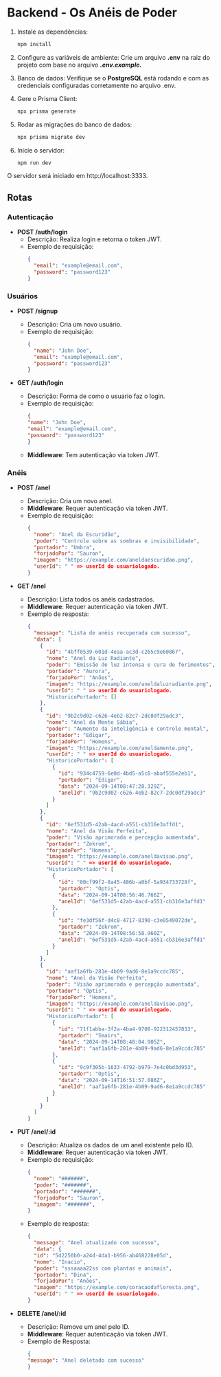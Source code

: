 # Backend - Os Anéis de Poder

1. Instale as dependências:
   ```bash
   npm install

2. Configure as variáveis de ambiente: Crie um arquivo **.env** na raiz do projeto com base no arquivo _**.env.example.**_


3. Banco de dados: Verifique se o **PostgreSQL** está rodando e com as credenciais configuradas corretamente no arquivo .env.


4. Gere o Prisma Client:
    ```bash
    npx prisma generate

5. Rodar as migrações do banco de dados:
    ```bash
    npx prisma migrate dev

6. Inicie o servidor:
    ```bash
    npm run dev

O servidor será iniciado em http://localhost:3333.

## Rotas

### Autenticação

- **POST /auth/login**
    - Descrição: Realiza login e retorna o token JWT.
    - Exemplo de requisição:
      ```json
      {
        "email": "example@email.com",
        "password": "password123"
      }
      ```

### Usuários

- **POST /signup**
    - Descrição: Cria um novo usuário.
    - Exemplo de requisição:
      ```json
      {
        "name": "John Doe",
        "email": "example@email.com",
        "password": "password123"
      }
      ```

- **GET /auth/login**
    - Descrição: Forma de como o usuario faz o login.
    - Exemplo de requisição:
      ```json
      {
      "name": "John Doe",
      "email": "example@email.com",
      "password": "password123"
      }
      ```
    - **Middleware**: Tem autenticação via token JWT.

### Anéis

- **POST /anel**
    - Descrição: Cria um novo anel.
    - **Middleware**: Requer autenticação via token JWT.
    - Exemplo de requisição:
      ```json
      {
        "nome": "Anel da Escuridão",
        "poder": "Controle sobre as sombras e invisibilidade",
        "portador": "Umbra",
        "forjadoPor": "Sauron",
        "imagem": "https://example.com/aneldaescuridao.png",
        "userId": " " => userId do usuariologado.
      }
      ```

- **GET /anel**
    - Descrição: Lista todos os anéis cadastrados.
    - **Middleware**: Requer autenticação via token JWT.
    - Exemplo de resposta:
        ```json
        {
          "message": "Lista de anéis recuperada com sucesso",
          "data": [
            {
              "id": "4bff0539-601d-4eaa-ac3d-c265c9e60867",
              "nome": "Anel da Luz Radiante",
              "poder": "Emissão de luz intensa e cura de ferimentos",
              "portador": "Aurora",
              "forjadoPor": "Anões",
              "imagem": "https://example.com/aneldaluzradiante.png",
              "userId": " " => userId do usuariologado.
              "HistoricoPortador": []
            },
            {
              "id": "9b2c9d02-c626-4eb2-82c7-2dc0df29adc3",
              "nome": "Anel da Mente Sábia",
              "poder": "Aumento da inteligência e controle mental",
              "portador": "Edigar",
              "forjadoPor": "Homens",
              "imagem": "https://example.com/aneldamente.png",
              "userId": " " => userId do usuariologado.
              "HistoricoPortador": [
                {
                  "id": "934c4759-6e0d-4bd5-a5c8-abaf555e2eb1",
                  "portador": "Edigar",
                  "data": "2024-09-14T08:47:28.329Z",
                  "anelId": "9b2c9d02-c626-4eb2-82c7-2dc0df29adc3"
                }
              ]
            },
            {
              "id": "6ef531d5-42ab-4acd-a551-cb316e3affd1",
              "nome": "Anel da Visão Perfeita",
              "poder": "Visão aprimorada e percepção aumentada",
              "portador": "Zekrom",
              "forjadoPor": "Homens",
              "imagem": "https://example.com/aneldavisao.png",
              "userId": " " => userId do usuariologado.
              "HistoricoPortador": [
                {
                  "id": "00cf99f2-0a45-486b-a0bf-5a934733728f",
                  "portador": "Optis",
                  "data": "2024-09-14T08:56:46.766Z",
                  "anelId": "6ef531d5-42ab-4acd-a551-cb316e3affd1"
                },
                {
                  "id": "fe3df56f-d4c8-4717-8390-c3e0549072de",
                  "portador": "Zekrom",
                  "data": "2024-09-14T08:56:58.960Z",
                  "anelId": "6ef531d5-42ab-4acd-a551-cb316e3affd1"
                }
              ]
            },
            {
              "id": "aaf1a6fb-281e-4b09-9ad6-8e1a9ccdc785",
              "nome": "Anel da Visão Perfeita",
              "poder": "Visão aprimorada e percepção aumentada",
              "portador": "Optis",
              "forjadoPor": "Homens",
              "imagem": "https://example.com/aneldavisao.png",
              "userId": " " => userId do usuariologado.
              "HistoricoPortador": [
                {
                  "id": "71f1abba-3f2a-4ba4-9708-922312457833",
                  "portador": "Smairs",
                  "data": "2024-09-14T08:48:04.905Z",
                  "anelId": "aaf1a6fb-281e-4b09-9ad6-8e1a9ccdc785"
                },
                {
                  "id": "9c9f305b-1633-4792-b979-7e4c0bd3d953",
                  "portador": "Optis",
                  "data": "2024-09-14T16:51:57.086Z",
                  "anelId": "aaf1a6fb-281e-4b09-9ad6-8e1a9ccdc785"
                }
              ]
            }
          ]
        }
        ```

- **PUT /anel/:id**
    - Descrição: Atualiza os dados de um anel existente pelo ID.
    - **Middleware**: Requer autenticação via token JWT.
    - Exemplo de requisição:
        ```json
        {
          "nome": "#######",
          "poder": "#######",
          "portador": "#######",
          "forjadoPor": "Sauron",
          "imagem": "#######",
        }
        ```
    - Exemplo de resposta:
      ```json
      {
        "message": "Anel atualizado com sucesso",
        "data": {
        "id": "5d2250b0-a24d-4da1-b956-ab468228e05d",
        "nome": "Inacio",
        "poder": "sssaaaa22ss com plantas e animais",
        "portador": "Dina",
        "forjadoPor": "Anões",
        "imagem": "https://example.com/coracaodafloresta.png",
        "userId": " " => userId do usuariologado.
      }
      ```  

- **DELETE /anel/:id**
    - Descrição: Remove um anel pelo ID.
    - **Middleware**: Requer autenticação via token JWT.
    - Exemplo de Resposta:
      ```json
      {
      "message": "Anel deletado com sucesso"
      }
      ```
